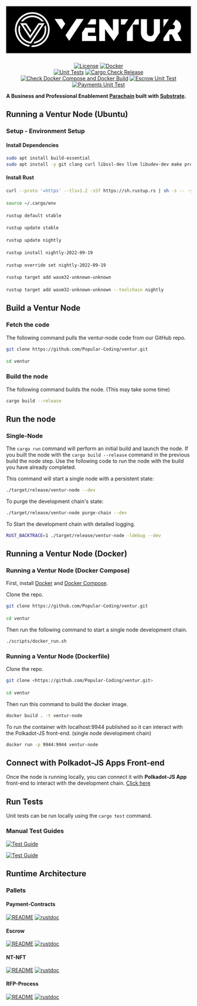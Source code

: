 # ![Ventur](media/ventur-cover.webp)

<div align="center">

[![License](https://img.shields.io/github/license/Popular-Coding/ventur?color=green)](https://github.com/Popular-Coding/ventur/blob/main/LICENSE)
[![Docker](https://img.shields.io/badge/docker_hub_-ventur-blue?style=plastic&logo=docker)](https://hub.docker.com/r/popularcoding/ventur)
<br>
[![Unit Tests](https://github.com/Popular-Coding/ventur/actions/workflows/test.yml/badge.svg?branch=main)](https://github.com/Popular-Coding/ventur/actions/workflows/test.yml) 
[![Cargo Check Release](https://github.com/Popular-Coding/ventur/actions/workflows/check-release.yml/badge.svg?branch=main)](https://github.com/Popular-Coding/ventur/actions/workflows/check-release.yml)
[![Check Docker Compose and Docker Build](https://github.com/Popular-Coding/ventur/actions/workflows/check-docker.yml/badge.svg?branch=main)](https://github.com/Popular-Coding/ventur/actions/workflows/check-docker.yml)
[![Escrow Unit Test](https://github.com/Popular-Coding/ventur/actions/workflows/test-escrow.yml/badge.svg?branch=main)](https://github.com/Popular-Coding/ventur/actions/workflows/test-escrow.yml)
[![Payments Unit Test](https://github.com/Popular-Coding/ventur/actions/workflows/test-payments.yml/badge.svg?branch=main)](https://github.com/Popular-Coding/ventur/actions/workflows/test-payments.yml)

</div>

**A Business and Professional Enablement [Parachain](https://polkadot.network/technology/) built with [Substrate](https://substrate.dev).**

## Running a Ventur Node (Ubuntu)

### Setup - Environment Setup

#### Install Dependencies

```bash
sudo apt install build-essential
sudo apt install -y git clang curl libssl-dev llvm libudev-dev make protobuf-compiler
```

#### Install Rust

```bash
curl --proto '=https' --tlsv1.2 -sSf https://sh.rustup.rs | sh -s -- -y

source ~/.cargo/env

rustup default stable

rustup update stable

rustup update nightly

rustup install nightly-2022-09-19 

rustup override set nightly-2022-09-19

rustup target add wasm32-unknown-unknown

rustup target add wasm32-unknown-unknown --toolchain nightly
```

## Build a Ventur Node

### Fetch the code

The following command pulls the ventur-node code from our GitHub repo.

```bash
git clone https://github.com/Popular-Coding/ventur.git

cd ventur
```

### Build the node

The following command builds the node. (This may take some time)

```bash
cargo build --release
```

## Run the node

### Single-Node

The ``` cargo run ``` command will perform an initial build and launch the node.   If you built the node with the ``` cargo build --release ``` command in the previous build the node step. Use the following code to run the node with the build you have already completed.

This command will start a single node with a persistent state:

```bash
./target/release/ventur-node --dev
```

To purge the development chain's state:

```bash
./target/release/ventur-node purge-chain --dev
```

To Start the development chain with detailed logging.

```bash
RUST_BACKTRACE=1 ./target/release/ventur-node -ldebug --dev
```

## Running a Ventur Node (Docker)

### Running a Ventur Node (Docker Compose)

First, install [Docker](https://docs.docker.com/get-docker/) and
[Docker Compose](https://docs.docker.com/compose/install/).

Clone the repo.

```bash
git clone https://github.com/Popular-Coding/ventur.git

cd ventur
```

Then run the following command to start a single node development chain.

```bash
./scripts/docker_run.sh
```

### Running a Ventur Node (Dockerfile)

Clone the repo.

```bash
git clone <https://github.com/Popular-Coding/ventur.git>

cd ventur
```

Then run this command to build the docker image.

```bash
docker build . -t ventur-node
```

To run the container with localhost:9944 published so it can interact with the Polkadot-JS front-end. (single node development chain)

```bash
docker run -p 9944:9944 ventur-node
```

## Connect with Polkadot-JS Apps Front-end

Once the node is running locally, you can connect it with **Polkadot-JS App** front-end
to interact with the development chain. [Click
here](https://polkadot.js.org/apps/#/explorer?rpc=ws://localhost:9944)

## Run Tests

Unit tests can be run locally using the ``` cargo test ``` command.

### Manual Test Guides

[![Test Guide](https://img.shields.io/badge/Test_Guide-payment_pallet-informational)](/pallets/payments/README.md)

[![Test Guide](https://img.shields.io/badge/Test_Guide-escrow_pallet-informational)](/pallets/escrow/README.md)

## Runtime Architecture

### Pallets

#### Payment-Contracts

[![README](https://img.shields.io/badge/README-payment_pallet-informational)](/pallets/payments/README.md)
[![rustdoc](https://img.shields.io/badge/rustdoc-payment_pallet-informational)](https://docs.ventur.network/pallet_payment/index.html)

#### Escrow

[![README](https://img.shields.io/badge/README-escrow_pallet-informational)](/pallets/escrow/README.md)
[![rustdoc](https://img.shields.io/badge/rustdoc-escrow_pallet-informational)](https://docs.ventur.network/pallet_escrow/index.html)

#### NT-NFT

[![README](https://img.shields.io/badge/README-nt_nft_pallet-informational)](/pallets/nt-nft/README.md)
[![rustdoc](https://img.shields.io/badge/rustdoc-nt_nft_pallet-informational)](https://docs.ventur.network/pallet_ntnft/index.html)

#### RFP-Process

[![README](https://img.shields.io/badge/README-rfp_pallet-informational)](/pallets/rfp/README.md)
[![rustdoc](https://img.shields.io/badge/rustdoc-rfp_pallet-informational)](https://docs.ventur.network/pallet_rfp/index.html)